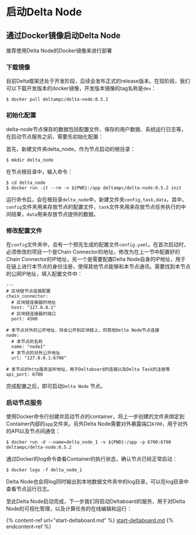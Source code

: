 # 启动Delta Node

## 通过Docker镜像启动Delta Node

推荐使用Delta Node的Docker镜像来进行部署

### 下载镜像

目前Delta框架还处于开发阶段，后续会发布正式的release版本。在现阶段，我们可以下载开发版本的docker镜像，开发版本镜像的tag名称是`dev`：

```
$ docker pull deltampc/delta-node:0.5.2
```

### 初始化配置

delta-node节点保存的数据包括配置文件、保存的用户数据、系统运行日志等，在启动节点服务之前，需要先初始化配置：

首先，新建文件夹delta\_node，作为节点启动的根目录：

```
$ mkdir delta_node
```

在节点根目录中，输入命令：

```
$ cd delta_node
$ docker run -it --rm -v ${PWD}:/app deltampc/delta-node:0.5.2 init
```

运行命令后，会在根目录`delta_node`中，新建文件夹`config,task,data`，其中，`config`文件夹用来存放节点的配置文件，`task`文件夹用来存放节点任务执行的中间结果，`data`用来存放节点提供的数据。

### 修改配置文件

在`config`文件夹中，会有一个预先生成的配置文件`config.yaml`。在首次启动时，必须修改的项目一个是Chain Connector的地址，修改为在上一节中配置好的Chain Connector的IP地址，另一个是需要配置Delta Node自身的IP地址，用于在链上进行本节点的身份注册，使得其他节点能够和本节点通讯。需要找到本节点的公网IP地址，填入配置文件中：

```
---
# 区块链节点连接配置
chain_connector:
  # 区块链连接器的地址
  host: "127.0.0.1"
  # 区块链连接器的端口
  port: 4500

# 本节点对外的公开地址，将会公开到区块链上，供其他Delta Node节点连接
node:
  # 本节点的名称
  name: "node1"
  # 本节点的对外公开地址
  url: "127.0.0.1:6700"

# 本节点的http服务监听地址，用于Deltaboard的连接以及Delta Task的注册等
api_port: 6700
```

完成配置之后，即可启动`Delta Node` 节点。

### 启动节点服务

使用Docker命令行创建并启动节点的container，将上一步创建的文件夹绑定到Container内部的`app`文件夹。另外Delta Node需要对外暴露端口`6700`，用于对外的API以及节点间通信：

```
$ docker run -d --name=delta_node_1 -v ${PWD}:/app -p 6700:6700 deltampc/delta-node:0.5.2
```

通过Docker的log命令查看Container的执行状态，确认节点已经正常启动：

```
$ docker logs -f delta_node_1
```

Delta Node也会将log同时输出到本地数据文件夹中的log目录，可以在log目录中查看节点运行日志。

至此Delta Node启动完成，下一步我们将启动Deltaboard的服务，用于对Delta Node的可视化管理，以及计算任务的在线编辑和运行：

{% content-ref url="start-deltaboard.md" %}
[start-deltaboard.md](start-deltaboard.md)
{% endcontent-ref %}
